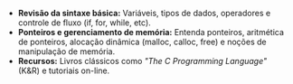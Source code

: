 - **Revisão da sintaxe básica:** Variáveis, tipos de dados, operadores e controle de fluxo (if, for, while, etc).
- **Ponteiros e gerenciamento de memória:** Entenda ponteiros, aritmética de ponteiros, alocação dinâmica (malloc, calloc, free) e noções de manipulação de memória.
- **Recursos:** Livros clássicos como _"The C Programming Language"_ (K&R) e tutoriais on-line.